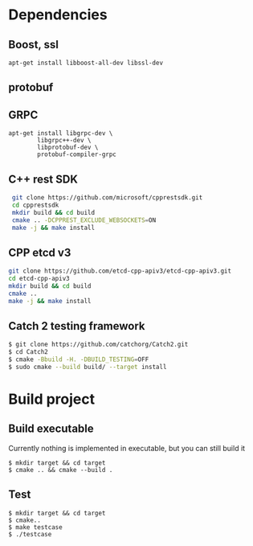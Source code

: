# Dependencies

## Boost, ssl
```
apt-get install libboost-all-dev libssl-dev
```

## protobuf


## GRPC

```
apt-get install libgrpc-dev \
        libgrpc++-dev \
        libprotobuf-dev \
        protobuf-compiler-grpc
```


## C++ rest SDK

```sh
 git clone https://github.com/microsoft/cpprestsdk.git
 cd cpprestsdk
 mkdir build && cd build
 cmake .. -DCPPREST_EXCLUDE_WEBSOCKETS=ON
 make -j && make install
```

## CPP etcd v3
```sh
git clone https://github.com/etcd-cpp-apiv3/etcd-cpp-apiv3.git
cd etcd-cpp-apiv3
mkdir build && cd build
cmake ..
make -j && make install
```

## Catch 2 testing framework

```sh
$ git clone https://github.com/catchorg/Catch2.git
$ cd Catch2
$ cmake -Bbuild -H. -DBUILD_TESTING=OFF
$ sudo cmake --build build/ --target install
```


# Build project

## Build executable

Currently nothing is implemented in executable, but you can still build it

```
$ mkdir target && cd target
$ cmake .. && cmake --build .
```

## Test
```
$ mkdir target && cd target
$ cmake..
$ make testcase
$ ./testcase
```

